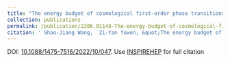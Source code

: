 ```yaml
---
title: "The energy budget of cosmological first-order phase transitions beyond the bag equation of state"
collection: publications
permalink: /publication/2206.01148-The-energy-budget-of-cosmological-first-order-phase-transitions-beyond-the-bag-equation-of-state
citation: ' Shao-Jiang Wang,  Zi-Yan Yuwen, &quot;The energy budget of cosmological first-order phase transitions beyond the bag equation of state.&quot; <i>JCAP</i> 10 (2022) , 047. [arXiv: 2206.01148](https://arxiv.org/abs/2206.01148). '
---
```

DOI: [10.1088/1475-7516/2022/10/047](https://doi.org/10.1088/1475-7516/2022/10/047). 
Use [INSPIREHEP](https://inspirehep.net/literature?sort=mostrecent&size=25&page=1&q=Wang%3A2022lyd) for full citation
